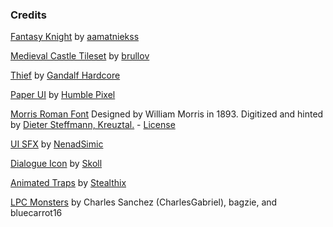 ### Credits


[Fantasy Knight](https://aamatniekss.itch.io/fantasy-knight-free-pixelart-animated-character) by [aamatniekss](https://aamatniekss.itch.io/)


[Medieval Castle Tileset](https://brullov.itch.io/2d-platformer-asset-pack-castle-of-despair) by [brullov](https://brullov.itch.io/)



[Thief](https://gandalfhardcore.itch.io/free-pixel-art) by [Gandalf Hardcore](https://gandalfhardcore.itch.io/)


[Paper UI](https://humblepixel.itch.io/pocket-inventory-series-5-player-status) by [Humble Pixel](https://humblepixel.itch.io/)


[Morris Roman Font](https://www.1001fonts.com/morris-roman-font.html) Designed by William Morris in 1893. Digitized and hinted by [Dieter Steffmann, Kreuztal.](https://www.1001fonts.com/users/steffmann/) - [License](https://www.1001fonts.com/licenses/ffc.html)



[UI SFX](https://opengameart.org/content/menu-selection-click) by [NenadSimic](https://opengameart.org/users/nenadsimic)

[Dialogue Icon](https://game-icons.net/1x1/skoll/talk.html#download) by [Skoll](https://game-icons.net/about.html#authors)

[Animated Traps](https://stealthix.itch.io/animated-traps) by [Stealthix](https://stealthix.itch.io/)



[LPC Monsters](https://opengameart.org/content/lpc-monsters) by Charles Sanchez (CharlesGabriel), bagzie, and bluecarrot16